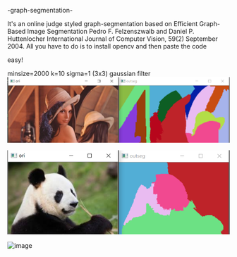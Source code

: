  -graph-segmentation-

It's an online judge styled graph-segmentation based on Efficient Graph-Based Image Segmentation Pedro F. Felzenszwalb and Daniel P. Huttenlocher International Journal of Computer Vision, 59(2) September 2004.
All you have to do is to install opencv and then paste the code 

easy!


minsize=2000 k=10 sigma=1 (3x3) gaussian filter
![image](https://github.com/ga544523/-graph-segmentation-/blob/master/lena_result.PNG?raw=true)







![image](https://github.com/ga544523/-graph-segmentation-/blob/master/seg_test_result.PNG?raw=true)






![image](https://github.com/ga544523/An-online-judge-styled-graph-segmentation/blob/master/touhou_result.PNG?raw=true)
